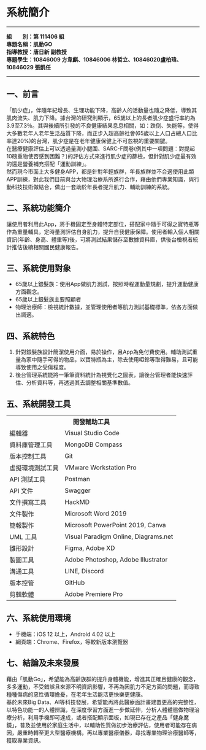 # 系統簡介

---

**組  別：第 111406 組**  
**專題名稱：肌動GO**   
**指導教授：唐日新 副教授**  
**專題學生：10846009 方韋麒、10846006 林哲立、10846020盧柏瑋、10846029 張凱任**


---

## 一、前言

「肌少症」，伴隨年紀增長、生理功能下降，高齡人的活動量也隨之降低，導致其肌肉流失、肌力下降。據台灣的研究則顯示，65歲以上的長者肌少症盛行率約為3.9至7.3％。其與後續所引發的不良健康結果息息相關，如：跌倒、失能等，使得大多數老年人老年生活品質下降，而正步入超高齡社會(65歲以上人口占總人口比率達20%)的台灣，肌少症是在老年健康保健上不可忽視的重要關鍵。  
在醫療健康評估上可以透過量測小腿圍、SARC-F問卷(例其中一項問題：對提起10磅重物使否感到困難？)的評估方式來進行肌少症的篩檢，但針對肌少症最有效的還是營養補充搭配「運動訓練」。  
然而現今市面上大多健身APP，都是針對年輕族群，年長族群並不合適使用此類APP訓練，對此我們目前與台大物理治療系所進行合作，藉由他們專業知識，與行動科技技術做結合，做出一套助於年長者提升肌力、輔助訓練的系統。


## 二、系統功能簡介

讓使用者利用此App，將手機固定至身體特定部位，搭配家中隨手可得之寶特瓶等作為重量輔具，定時量測評估自身肌力，提升自我健康保障。使用者輸入個人相關資訊(年齡、身高、體重等)後，可將測試結果儲存至數據資料庫，供後台檢視者統計推估後續相關國民健康報告。

## 三、系統使用對象

- 65歲以上銀髮族：使用App做肌力測試，按照時程運動量規劃，提升運動健康方面觀念。
- 65歲以上銀髮族主要照顧者
- 物理治療師：檢視統計數據，並管理使用者等肌力測試基礎標準，依各方面做出調適。


## 四、系統特色

1. 針對銀髮族設計簡潔使用介面，易於操作，且App為免付費使用。輔助測試重量為家中隨手可得的物品，以寶特瓶為主，除去使用啞鈴等取得難易，且可能導致使用之受傷程度。
2. 後台管理系統能將一筆筆資料統計為視覺化之圖表，讓後台管理者能快速評估、分析資料等，再透過其去調整相關基準數值。


## 五、系統開發工具

<table>
   <tr style="text-align: center">
      <td colspan="2"><b>開發輔助工具</b></td>
   </tr>
   <tr>
      <td>編輯器</td>
      <td>Visual Studio Code</td>
   </tr>
   <tr>
      <td>資料庫管理工具</td>
      <td>MongoDB Compass</td>
   </tr>
   <tr>
      <td>版本控制工具</td>
      <td>Git</td>
   </tr>
   <tr>
      <td>虛擬環境測試工具</td>
      <td>VMware Workstation Pro</td>
   </tr>
   <tr>
      <td>API 測試工具</td>
      <td>Postman</td>
   </tr>
   <tr>
      <td>API 文件</td>
      <td>Swagger</td>
   </tr>
   <tr>
      <td>文件撰寫工具</td>
      <td>HackMD</td>
   </tr>
   <tr>
      <td>文件製作</td>
      <td>Microsoft Word 2019</td>
   </tr>
   <tr>
      <td>簡報製作</td>
      <td>Microsoft PowerPoint 2019, Canva</td>
   </tr>
   <tr>
      <td>UML 工具</td>
      <td>Visual Paradigm Online, Diagrams.net</td>
   </tr>
   <tr>
      <td>雛形設計</td>
      <td>Figma, Adobe XD</td>
   </tr>
   <tr>
      <td>製圖工具</td>
      <td>Adobe Photoshop, Adobe Illustrator</td>
   </tr>
   <tr>
      <td>溝通工具</td>
      <td>LINE, Discord</td>
   </tr>
   <tr>
      <td>版本控管</td>
      <td>GitHub</td>
   </tr>
   <tr>
      <td>剪輯軟體</td>
      <td>Adobe Premiere Pro</td>
   </tr>
</table>

## 六、系統使用環境

- 手機端：iOS 12 以上，Android 4.02 以上
- 網頁端：Chrome、Firefox，等較新版本瀏覽器

## 七、結論及未來發展

藉由「肌動Go」，希望能為高齡族群的提升身體機能，增進其正確且健康的觀念，多多運動，不受錯誤且來源不明資訊影響，不再為因肌力不足方面的問題，而導致種種傷病的惡性循環擔憂，在老年生活能活更快樂更健康。  
基於未來Big Data、AI等科技發展，希望能再將此醫療面計畫建置更高的完整性，以特色功能一的人體辨識，在深度學習方面進一步做延伸，分析人體體態做物理治療分析，利用手機即可達成，或者搭配顯示面板，如現已存在之產品「健身魔鏡」，普及並使用於家庭生活中，以輔助性質做初步治療評估，使用者可能存在病因，嚴重時轉至更大型醫療機構，再以專業醫療儀器，尋找專業物理治療醫師等，獲取專業資訊。
